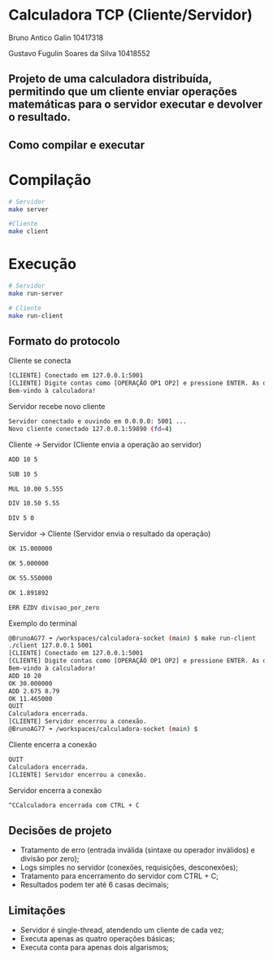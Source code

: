 # Calculadora TCP (Cliente/Servidor)

Bruno Antico Galin 10417318

Gustavo Fugulin Soares da Silva 10418552

Projeto de uma calculadora distribuída, permitindo que um cliente enviar operações matemáticas para o servidor executar e devolver o resultado.
---

## Como compilar e executar
# Compilação

````bash
# Servidor
make server

#Cliente
make client
````
# Execução

````bash
# Servidor
make run-server

# Cliente
make run-client
````

## Formato do protocolo
Cliente se conecta
````bash
[CLIENTE] Conectado em 127.0.0.1:5001
[CLIENTE] Digite contas como [OPERAÇÃO OP1 OP2] e pressione ENTER. As operações podem ser soma (ADD), subtração (SUB), multiplicação (MUL), e divisão (DIV). Ctrl+D para sair.
Bem-vindo à calculadora!
````

Servidor recebe novo cliente
````bash
Servidor conectado e ouvindo em 0.0.0.0: 5001 ...
Novo cliente conectado 127.0.0.1:59890 (fd=4)
````

Cliente -> Servidor (Cliente envia a operação ao servidor)
````bash
ADD 10 5

SUB 10 5

MUL 10.00 5.555

DIV 10.50 5.55

DIV 5 0
````

Servidor -> Cliente (Servidor envia o resultado da operação)
````bash
OK 15.000000

OK 5.000000

OK 55.550000

OK 1.891892

ERR EZDV divisao_por_zero
````

Exemplo do terminal
````bash
@BrunoAG77 ➜ /workspaces/calculadora-socket (main) $ make run-client
./client 127.0.0.1 5001
[CLIENTE] Conectado em 127.0.0.1:5001
[CLIENTE] Digite contas como [OPERAÇÃO OP1 OP2] e pressione ENTER. As operações podem ser soma (ADD), subtração (SUB), multiplicação (MUL), e divisão (DIV). Ctrl+D para sair.
Bem-vindo à calculadora!
ADD 10 20
OK 30.000000
ADD 2.675 8.79
OK 11.465000
QUIT
Calculadora encerrada.
[CLIENTE] Servidor encerrou a conexão.
@BrunoAG77 ➜ /workspaces/calculadora-socket (main) $ 
````

Cliente encerra a conexão
````bash
QUIT
Calculadora encerrada.
[CLIENTE] Servidor encerrou a conexão.
````

Servidor encerra a conexão
````bash
^CCalculadora encerrada com CTRL + C
````

## Decisões de projeto
- Tratamento de erro (entrada inválida (sintaxe ou operador inválidos) e divisão por zero);
- Logs simples no servidor (conexões, requisições, desconexões);
- Tratamento para encerramento do servidor com CTRL + C;
- Resultados podem ter até 6 casas decimais;

## Limitações
- Servidor é single-thread, atendendo um cliente de cada vez;
- Executa apenas as quatro operações básicas;
- Executa conta para apenas dois algarismos;
